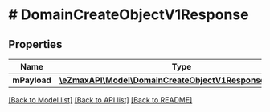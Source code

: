 # # DomainCreateObjectV1Response

## Properties

Name | Type | Description | Notes
------------ | ------------- | ------------- | -------------
**mPayload** | [**\eZmaxAPI\Model\DomainCreateObjectV1ResponseMPayload**](DomainCreateObjectV1ResponseMPayload.md) |  |

[[Back to Model list]](../../README.md#models) [[Back to API list]](../../README.md#endpoints) [[Back to README]](../../README.md)
